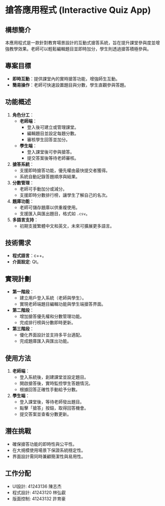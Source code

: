# 搶答應用程式 (Interactive Quiz App)

## 構想簡介
本應用程式是一款針對教育場景設計的互動式搶答系統，旨在提升課堂參與度並增強教學效果。老師可以輕鬆編輯題目並即時加分，學生則透過搶答積極參與。

## 專案目標
- **即時互動**：提供課堂內的實時搶答功能，增強師生互動。
- **簡易操作**：老師可快速設置題目與分數，學生直觀參與答題。
## 功能概述
1. **角色分工**：
   - **老師端**：
     - 登入後可建立或管理課堂。
     - 編輯題目並設定每題分數。
     - 審核學生回答並加分。
   - **學生端**：
     - 登入課堂後可參與搶答。
     - 提交答案後等待老師審核。
2. **搶答系統**：
   - 支援即時搶答功能，優先權由最快提交者獲得。
   - 系統自動記錄答題順序與結果。
3. **分數管理**：
   - 老師可手動加分或減分。
   - 支援即時分數排行榜，讓學生了解自己的名次。
4. **題庫功能**：
   - 老師可儲存題庫以供重複使用。
   - 支援匯入與匯出題目，格式如 `.csv`。
5. **多語言支持**：
   - 初期支援繁體中文和英文，未來可擴展更多語言。

## 技術需求
- **程式語言**：c++。
- **介面設定**: Qt。 

## 實現計劃
- **第一階段**：
  - 建立用戶登入系統（老師與學生）。
  - 實現老師端題目編輯功能與學生端搶答界面。
- **第二階段**：
  - 增加搶答優先權和分數管理功能。
  - 完成排行榜與分數即時更新。
- **第三階段**：
  - 優化界面設計並支持多平台適配。
  - 完成題庫匯入與匯出功能。

## 使用方法
1. **老師端**：
   - 登入系統後，創建課堂並設定題目。
   - 開啟搶答後，實時監控學生答題情況。
   - 根據回答正確性手動給予分數。
2. **學生端**：
   - 登入課堂後，等待老師發出題目。
   - 點擊「搶答」按鈕，取得回答機會。
   - 提交答案並查看分數更新。

## 潛在挑戰
- 確保搶答功能的即時性與公平性。
- 在大規模使用場景下保證系統穩定性。
- 界面設計需同時兼顧簡潔性與易用性。

## 工作分配
- UI設計: 41243136 陳志杰
- 程式設計: 41243120 林弘叡
- 版面控制: 41243132 許育豪
